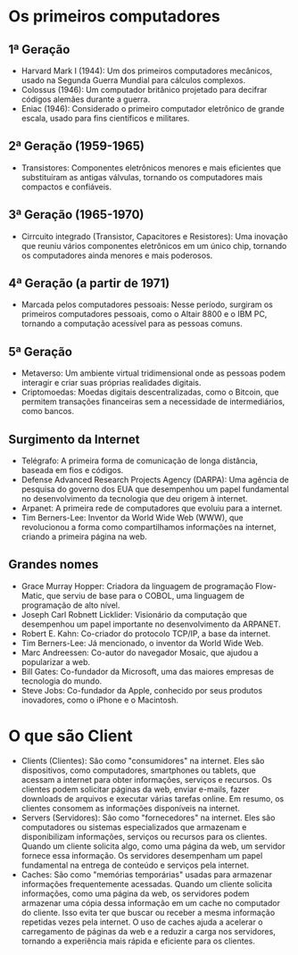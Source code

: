 # Os primeiros computadores

## 1ª Geração
- Harvard Mark I (1944): Um dos primeiros computadores mecânicos, usado na Segunda Guerra Mundial para cálculos complexos.
- Colossus (1946): Um computador britânico projetado para decifrar códigos alemães durante a guerra.
- Eniac (1946): Considerado o primeiro computador eletrônico de grande escala, usado para fins científicos e militares.

## 2ª Geração (1959-1965)
- Transistores: Componentes eletrônicos menores e mais eficientes que substituíram as antigas válvulas, tornando os computadores mais compactos e confiáveis.
  
## 3ª Geração (1965-1970)
- Cirrcuito integrado (Transistor, Capacitores e Resistores): Uma inovação que reuniu vários componentes eletrônicos em um único chip, tornando os computadores ainda menores e mais poderosos.

## 4ª Geração (a partir de 1971)
- Marcada pelos computadores pessoais: Nesse período, surgiram os primeiros computadores pessoais, como o Altair 8800 e o IBM PC, tornando a computação acessível para as pessoas comuns.

## 5ª Geração
- Metaverso: Um ambiente virtual tridimensional onde as pessoas podem interagir e criar suas próprias realidades digitais.
- Criptomoedas: Moedas digitais descentralizadas, como o Bitcoin, que permitem transações financeiras sem a necessidade de intermediários, como bancos.

## Surgimento da Internet
- Telégrafo: A primeira forma de comunicação de longa distância, baseada em fios e códigos.
- Defense Advanced Research Projects Agency (DARPA): Uma agência de pesquisa do governo dos EUA que desempenhou um papel fundamental no desenvolvimento da tecnologia que deu origem à internet.
- Arpanet: A primeira rede de computadores que evoluiu para a internet.
- Tim Berners-Lee: Inventor da World Wide Web (WWW), que revolucionou a forma como compartilhamos informações na internet, criando a primeira página na web.
  
## Grandes nomes
- Grace Murray Hopper: Criadora da linguagem de programação Flow-Matic, que serviu de base para o COBOL, uma linguagem de programação de alto nível.
- Joseph Carl Robnett Licklider: Visionário da computação que desempenhou um papel importante no desenvolvimento da ARPANET.
- Robert E. Kahn: Co-criador do protocolo TCP/IP, a base da internet.
- Tim Berners-Lee: Já mencionado, o inventor da World Wide Web.
- Marc Andreessen: Co-autor do navegador Mosaic, que ajudou a popularizar a web.
- Bill Gates: Co-fundador da Microsoft, uma das maiores empresas de tecnologia do mundo.
- Steve Jobs: Co-fundador da Apple, conhecido por seus produtos inovadores, como o iPhone e o Macintosh.

# O que são Client
- Clients (Clientes): São como "consumidores" na internet. Eles são dispositivos, como computadores, smartphones ou tablets, que acessam a internet para obter informações, serviços e recursos. Os clientes podem solicitar páginas da web, enviar e-mails, fazer downloads de arquivos e executar várias tarefas online. Em resumo, os clientes consomem as informações disponíveis na internet.
- Servers (Servidores): São como "fornecedores" na internet. Eles são computadores ou sistemas especializados que armazenam e disponibilizam informações, serviços ou recursos para os clientes. Quando um cliente solicita algo, como uma página da web, um servidor fornece essa informação. Os servidores desempenham um papel fundamental na entrega de conteúdo e serviços pela internet.
- Caches: São como "memórias temporárias" usadas para armazenar informações frequentemente acessadas. Quando um cliente solicita informações, como uma página da web, os servidores podem armazenar uma cópia dessa informação em um cache no computador do cliente. Isso evita ter que buscar ou receber a mesma informação repetidas vezes pela internet. O uso de caches ajuda a acelerar o carregamento de páginas da web e a reduzir a carga nos servidores, tornando a experiência mais rápida e eficiente para os clientes.
